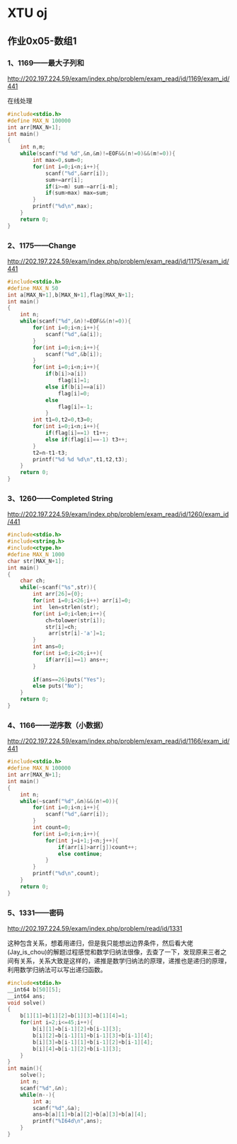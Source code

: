 # XTU oj

## 作业0x05-数组1



### 1、1169——最大子列和

http://202.197.224.59/exam/index.php/problem/exam_read/id/1169/exam_id/441

在线处理

```c
#include<stdio.h>
#define MAX_N 100000
int arr[MAX_N+1];
int main()
{
    int n,m;
    while(scanf("%d %d",&n,&m)!=EOF&&(n!=0)&&(m!=0)){
        int max=0,sum=0;
        for(int i=0;i<n;i++){
            scanf("%d",&arr[i]);
            sum+=arr[i];
            if(i>=m) sum-=arr[i-m];
            if(sum>max) max=sum;
        }
        printf("%d\n",max);
    }
    return 0;
}
```

### 2、1175——Change

http://202.197.224.59/exam/index.php/problem/exam_read/id/1175/exam_id/441

```c
#include<stdio.h>
#define MAX_N 50
int a[MAX_N+1],b[MAX_N+1],flag[MAX_N+1];
int main()
{
    int n;
    while(scanf("%d",&n)!=EOF&&(n!=0)){
        for(int i=0;i<n;i++){
            scanf("%d",&a[i]);
        }
        for(int i=0;i<n;i++){
            scanf("%d",&b[i]);
        }
        for(int i=0;i<n;i++){
            if(b[i]>a[i])
                flag[i]=1;
            else if(b[i]==a[i])
                flag[i]=0;
            else
                flag[i]=-1;
            }
        int t1=0,t2=0,t3=0;
        for(int i=0;i<n;i++){
            if(flag[i]==1) t1++;
            else if(flag[i]==-1) t3++;
        }
        t2=n-t1-t3;
        printf("%d %d %d\n",t1,t2,t3);
    }
    return 0;
}
```

### 3、1260——Completed String

http://202.197.224.59/exam/index.php/problem/exam_read/id/1260/exam_id/441

```c
#include<stdio.h>
#include<string.h>
#include<ctype.h>
#define MAX_N 1000
char str[MAX_N+1];
int main()
{
    char ch;
    while(~scanf("%s",str)){
        int arr[26]={0};
        for(int i=0;i<26;i++) arr[i]=0;
        int  len=strlen(str);
        for(int i=0;i<len;i++){
            ch=tolower(str[i]);
            str[i]=ch;
             arr[str[i]-'a']=1;
        }
        int ans=0;
        for(int i=0;i<26;i++){
            if(arr[i]==1) ans++;
        }
       
        if(ans==26)puts("Yes");
        else puts("No");
    }
    return 0;
}
```

### 4、1166——逆序数（小数据）

http://202.197.224.59/exam/index.php/problem/exam_read/id/1166/exam_id/441

```c
#include<stdio.h>
#define MAX_N 100000
int arr[MAX_N+1];
int main()
{
    int n;
    while(~scanf("%d",&n)&&(n!=0)){
        for(int i=0;i<n;i++){
            scanf("%d",&arr[i]);
        }
        int count=0;
        for(int i=0;i<n;i++){
            for(int j=i+1;j<n;j++){
                if(arr[i]>arr[j])count++;
                else continue;
            }
        }
        printf("%d\n",count);
    }
    return 0;
}
```

### 5、1331——密码

http://202.197.224.59/exam/index.php/problem/read/id/1331

这种包含关系，想着用递归，但是我只能想出边界条件，然后看大佬(Jay_is_chou)的解题过程感觉和数学归纳法很像，去查了一下，发现原来三者之间有关系，关系大致是这样的，递推是数学归纳法的原理，递推也是递归的原理，利用数学归纳法可以写出递归函数。

```c
#include<stdio.h>
__int64 b[50][5];
__int64 ans;
void solve()
{
    b[1][1]=b[1][2]=b[1][3]=b[1][4]=1;
    for(int i=2;i<=45;i++){
        b[i][1]=b[i-1][2]+b[i-1][3];
        b[i][2]=b[i-1][1]+b[i-1][3]+b[i-1][4];
        b[i][3]=b[i-1][1]+b[i-1][2]+b[i-1][4];
        b[i][4]=b[i-1][2]+b[i-1][3];
    }
}
int main(){
    solve();
    int n;
    scanf("%d",&n);
    while(n--){
        int a;
        scanf("%d",&a);
        ans=b[a][1]+b[a][2]+b[a][3]+b[a][4];
        printf("%I64d\n",ans);
    }
}
```

